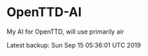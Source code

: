 # OpenTTD-AI
My AI for OpenTTD, will use primarily air

Latest backup: Sun Sep 15 05:36:01 UTC 2019
